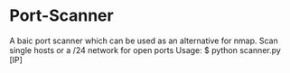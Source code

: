 # Port-Scanner
A baic port scanner which can be used as an alternative for nmap.
Scan single hosts or a /24 network for open ports
Usage: 
$ python scanner.py [IP]
